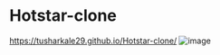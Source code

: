 # Hotstar-clone
https://tusharkale29.github.io/Hotstar-clone/
![image](https://user-images.githubusercontent.com/105812893/225839883-3dc9ee4c-e4a3-4ad5-8751-779e87db8250.png)
